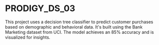 # PRODIGY_DS_03
This project uses a decision tree classifier to predict customer purchases based on demographic and behavioral data. It's built using the Bank Marketing dataset from UCI. The model achieves an 85% accuracy and is visualized for insights.
